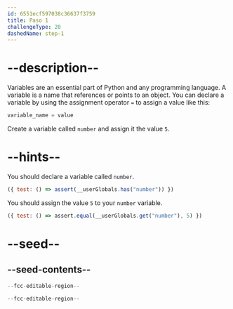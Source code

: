 ```yaml
---
id: 6551ecf597038c36637f3759
title: Paso 1
challengeType: 20
dashedName: step-1
---
```


# --description--

Variables are an essential part of Python and any programming language. A variable is a name that references or points to an object. You can declare a variable by using the assignment operator `=` to assign a value like this:

```py
variable_name = value
```

Create a variable called `number` and assign it the value `5`.

# --hints--

You should declare a variable called `number`.

```js
({ test: () => assert(__userGlobals.has("number")) })
```

You should assign the value `5` to your `number` variable.

```js
({ test: () => assert.equal(__userGlobals.get("number"), 5) })
```

# --seed--

## --seed-contents--

```py
--fcc-editable-region--

--fcc-editable-region--
```
